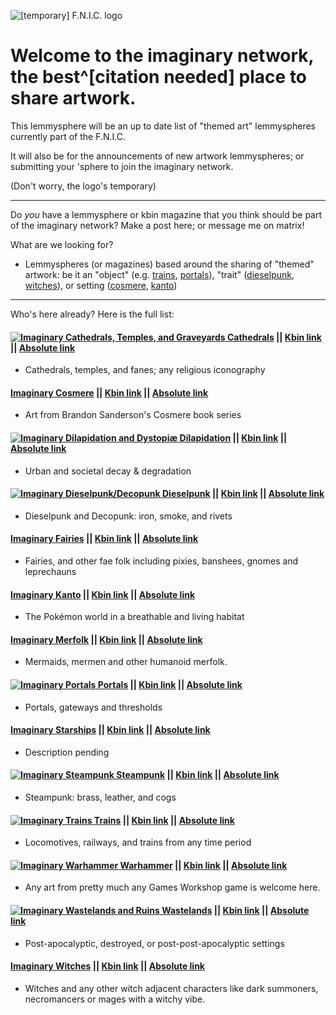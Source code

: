 ![[temporary] F.N.I.C. logo](https://imgur.com/RZ1Cvpr.png)

# Welcome to the imaginary network, the best^[citation needed] place to share artwork.

This lemmysphere will be an up to date list of "themed art" lemmyspheres currently part of the F.N.I.C.

It will also be for the announcements of new artwork lemmyspheres; or submitting your 'sphere to join the imaginary network.

(Don't worry, the logo's temporary)

---

Do _you_ have a lemmysphere or kbin magazine that you think should be part of the imaginary network? Make a post here; or message me on matrix!

What are we looking for?

* Lemmyspheres (or magazines) based around the sharing of "themed" artwork: be it an "object" (e.g. [trains](/c/imaginarytrains@lemm.ee), [portals](/c/imaginarytrains@lemm.ee)), "trait" ([dieselpunk](/c/imaginarydieselpunk@lemm.ee), [witches](/c/imaginarywitches@lemmy.dbzer0.com)), or setting ([cosmere](/c/imaginarycosmere@sffa.community), [kanto](/c/imaginarykanto@lemm.ee))

---

Who's here already? Here is the full list:

#### [![Imaginary Cathedrals, Temples, and Graveyards](https://zeusofthecrows.github.io/stadt/assets/images/buttons/external/cathedrals.png) Cathedrals](/c/imaginarycathedrals@lemm.ee) || [Kbin link](/m/imaginarycathedrals@lemm.ee) || [Absolute link](https://lemm.ee/c/imaginarycathedrals@lemm.ee)
- Cathedrals, temples, and fanes; any religious iconography

#### [Imaginary Cosmere](/c/imaginarycosmere@sffa.community) || [Kbin link](/m/imaginarycosmere@sffa.community) || [Absolute link](https://sffa.community/c/imaginarycosmere@sffa.community)
- Art from Brandon Sanderson's Cosmere book series

#### [![Imaginary Dilapidation and Dystopiæ](https://zeusofthecrows.github.io/stadt/assets/images/buttons/external/degradation.png) Dilapidation](/c/imaginarydegradation@lemm.ee) || [Kbin link](/m/imaginarydegradation@lemm.ee) || [Absolute link](https://lemm.ee/c/imaginarydegradation@lemm.ee)
- Urban and societal decay &amp; degradation

#### [![Imaginary Dieselpunk/Decopunk](https://zeusofthecrows.github.io/stadt/assets/images/buttons/external/dieselpunk.png) Dieselpunk](/c/imaginarydieselpunk@lemm.ee) || [Kbin link](/m/imaginarydieselpunk@lemm.ee) || [Absolute link](https://lemm.ee/c/imaginarydieselpunk@lemm.ee)
- Dieselpunk and Decopunk: iron, smoke, and rivets

#### [Imaginary Fairies](/c/imaginaryfairies@lemmings.world) || [Kbin link](/m/imaginaryfairies@lemmings.world) || [Absolute link](https://lemmings.world/c/imaginaryfairies@lemmings.world)
- Fairies, and other fae folk including pixies, banshees, gnomes and leprechauns

#### [Imaginary Kanto](/c/imaginarykanto@lemm.ee) || [Kbin link](/m/imaginarykanto@lemm.ee) || [Absolute link](https://lemm.ee/c/imaginarykanto@lemm.ee)
- The Pokémon world in a breathable and living habitat

#### [Imaginary Merfolk](/c/imaginarymerfolk@lemmy.dbzer0.com) || [Kbin link](/m/imaginarymerfolk@lemmy.dbzer0.com) || [Absolute link](https://lemmy.dbzer0.com/c/imaginarymerfolk@lemmy.dbzer0.com)
- Mermaids, mermen and other humanoid merfolk.

#### [![Imaginary Portals](https://zeusofthecrows.github.io/stadt/assets/images/buttons/external/portals.png) Portals](/c/imaginaryportals@lemm.ee) || [Kbin link](/m/imaginaryportals@lemm.ee) || [Absolute link](https://lemm.ee/c/imaginaryportals@lemm.ee)
- Portals, gateways and thresholds

#### [Imaginary Starships](/c/imaginarystarships@lemmy.world) || [Kbin link](/m/imaginarystarships@lemmy.world) || [Absolute link](https://lemmy.world/c/imaginarystarships@lemmy.world)
- Description pending

#### [![Imaginary Steampunk](https://zeusofthecrows.github.io/stadt/assets/images/buttons/external/steampunk.png) Steampunk](/c/imaginarysteampunk@lemm.ee) || [Kbin link](/m/imaginarysteampunk@lemm.ee) || [Absolute link](https://lemm.ee/c/imaginarysteampunk@lemm.ee)
- Steampunk: brass, leather, and cogs

#### [![Imaginary Trains](https://zeusofthecrows.github.io/stadt/assets/images/buttons/external/trains.png) Trains](/c/imaginarytrains@lemm.ee) || [Kbin link](/m/imaginarytrains@lemm.ee) || [Absolute link](https://lemm.ee/c/imaginarytrains@lemm.ee)
- Locomotives, railways, and trains from any time period

#### [![Imaginary Warhammer](https://zeusofthecrows.github.io/stadt/assets/images/buttons/external/warhammer.png) Warhammer](/c/imaginarywarhammer@lemmy.world) || [Kbin link](/m/imaginarywarhammer@lemmy.world) || [Absolute link](https://lemmy.world/c/imaginarywarhammer@lemmy.world)
- Any art from pretty much any Games Workshop game is welcome here.

#### [![Imaginary Wastelands and Ruins](https://zeusofthecrows.github.io/stadt/assets/images/buttons/external/wastelands.png) Wastelands](/c/imaginarywastelands@lemm.ee) || [Kbin link](/m/imaginarywastelands@lemm.ee) || [Absolute link](https://lemm.ee/c/imaginarywastelands@lemm.ee)
- Post-apocalyptic, destroyed, or post-post-apocalyptic settings

#### [Imaginary Witches](/c/imaginarywitches@lemmy.dbzer0.com) || [Kbin link](/m/imaginarywitches@lemmy.dbzer0.com) || [Absolute link](https://lemmy.dbzer0.com/c/imaginarywitches@lemmy.dbzer0.com)
- Witches and any other witch adjacent characters like dark summoners, necromancers or mages with a witchy vibe.
